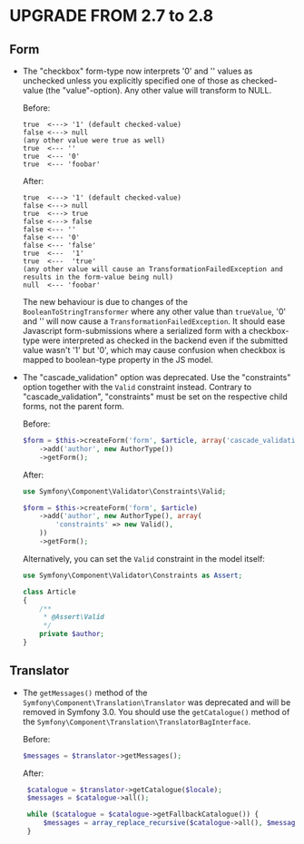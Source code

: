 ﻿UPGRADE FROM 2.7 to 2.8
=======================

Form
----

 * The "checkbox" form-type now interprets '0' and '' values as unchecked unless you 
   explicitly specified one of those as checked-value (the "value"-option). 
   Any other value will transform to NULL.
   
   Before:
   ```
   true  <---> '1' (default checked-value)
   false <---> null
   (any other value were true as well)
   true  <--- ''
   true  <--- '0'
   true  <--- 'foobar'
   ```
   
   After:
   ```
   true  <---> '1' (default checked-value)
   false <---> null
   true  <---> true
   false <---> false
   false <--- ''
   false <--- '0'
   false <--- 'false'
   true  <---  '1'
   true  <---  'true'
   (any other value will cause an TransformationFailedException and results in the form-value being null)
   null  <--- 'foobar'
   ```
   
   The new behaviour is due to changes of the `BooleanToStringTransformer` where any other value
   than `trueValue`, '0' and '' will now cause a `TransformationFailedException`.
   It should ease Javascript form-submissions where a serialized form with a checkbox-type
   were interpreted as checked in the backend even if the submitted value wasn't '1' but '0', 
   which may cause confusion when checkbox is mapped to boolean-type property in the 
   JS model.
   
 * The "cascade_validation" option was deprecated. Use the "constraints"
   option together with the `Valid` constraint instead. Contrary to
   "cascade_validation", "constraints" must be set on the respective child forms,
   not the parent form.
   
   Before:
   
   ```php
   $form = $this->createForm('form', $article, array('cascade_validation' => true))
       ->add('author', new AuthorType())
       ->getForm();
   ```
   
   After:
   
   ```php
   use Symfony\Component\Validator\Constraints\Valid;
   
   $form = $this->createForm('form', $article)
       ->add('author', new AuthorType(), array(
           'constraints' => new Valid(),
       ))
       ->getForm();
   ```
   
   Alternatively, you can set the `Valid` constraint in the model itself:
   
   ```php
   use Symfony\Component\Validator\Constraints as Assert;
   
   class Article
   {
       /**
        * @Assert\Valid
        */
       private $author;
   }
   ```

Translator
----------

 * The `getMessages()` method of the `Symfony\Component\Translation\Translator` was deprecated and will be removed in
   Symfony 3.0. You should use the `getCatalogue()` method of the `Symfony\Component\Translation\TranslatorBagInterface`.

   Before:

   ```php
   $messages = $translator->getMessages();
   ```

   After:

   ```php
    $catalogue = $translator->getCatalogue($locale);
    $messages = $catalogue->all();

    while ($catalogue = $catalogue->getFallbackCatalogue()) {
        $messages = array_replace_recursive($catalogue->all(), $messages);
    }
   ```
